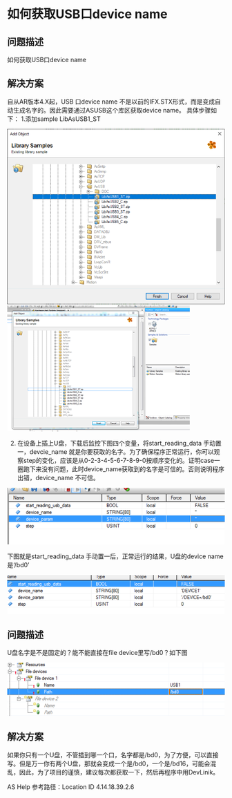 # 如何获取USB口device name
## 问题描述
如何获取USB口device name
## 解决方案
自从AR版本4.X起，USB 口device name 不是以前的IFX.STX形式，而是变成自动生成名字的。因此需要通过ASUSB这个库区获取device name。
具体步骤如下：
1.添加sample LibAsUSB1_ST

![Img](FILES/038如何获取USB口device%20name.md/img-20220620094325.png)
![Img](FILES/038如何获取USB口device%20name.md/img-20220620094339.png)

2. 在设备上插上U盘，下载后监控下图四个变量，将start_reading_data 手动置一，devcie_name 就是你要获取的名字。为了确保程序正常运行，你可以观察step的变化，应该是从0-2-3-4-5-6-7-8-9-0按顺序变化的。证明case一圈跑下来没有问题，此时device_name获取到的名字是可信的。否则说明程序出错，device_name 不可信。

![Img](FILES/038如何获取USB口device%20name.md/img-20220620094403.png)

下图就是start_reading_data 手动置一后，正常运行的结果，U盘的device name 是‘/bd0’

![Img](FILES/038如何获取USB口device%20name.md/img-20220620094408.png)

## 问题描述
U盘名字是不是固定的？能不能直接在file device里写/bd0？如下图

![Img](FILES/038如何获取USB口device%20name.md/img-20220620094512.png)

## 解决方案
如果你只有一个U盘，不管插到哪一个口，名字都是/bd0，为了方便，可以直接写。但是万一你有两个U盘，那就会变成一个是/bd0，一个是/bd16，可能会混乱，因此，为了项目的谨慎，建议每次都获取一下，然后再程序中用DevLinik。

AS Help 参考路径：Location ID 4.14.18.39.2.6